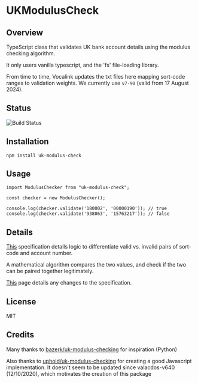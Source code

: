 # UKModulusCheck

## Overview

TypeScript class that validates UK bank account details using the modulus checking algorithm. 

It only users vanilla typescript, and the 'fs' file-loading library. 

From time to time, Vocalink updates the txt files here mapping sort-code ranges to validation weights. We currently use `v7-90` (valid from 17 August 2024). 

## Status

![Build Status](https://github.com/oli5679/uk-modulus-check/actions/workflows/ci.yml/badge.svg)

## Installation

```
npm install uk-modulus-check
```

## Usage
```
import ModulusChecker from "uk-modulus-check";

const checker = new ModulusChecker();

console.log(checker.validate('180002', '00000190')); // true
console.log(checker.validate('938063', '15763217')); // false
```


## Details

[This](https://www.vocalink.com/media/a2febq5m/validating-account-numbers-uk-modulus-checking-v7-90.pdf) specification details logic to differentiate valid vs. invalid pairs of sort-code and account number. 

A mathematical algorithm compares the two values, and check if the two can be paired together legitimately.

[This](https://www.vocalink.com/tools/modulus-checking/) page details any changes to the specification.


## License

MIT

## Credits

Many thanks to [bazerk/uk-modulus-checking](https://github.com/bazerk/uk-modulus-checking) for inspiration (Python)

Also thanks to [uphold/uk-modulus-checking](https://github.com/uphold/uk-modulus-checking) for creating a good Javascript implementation. It doesn't seem to be updated since valacdos-v640 (12/10/2020), which motivates the creation of this package



